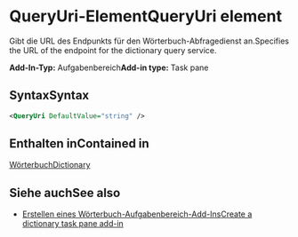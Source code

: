 # <a name="queryuri-element"></a><span data-ttu-id="1837b-101">QueryUri-Element</span><span class="sxs-lookup"><span data-stu-id="1837b-101">QueryUri element</span></span>

<span data-ttu-id="1837b-102">Gibt die URL des Endpunkts für den Wörterbuch-Abfragedienst an.</span><span class="sxs-lookup"><span data-stu-id="1837b-102">Specifies the URL of the endpoint for the dictionary query service.</span></span>

<span data-ttu-id="1837b-103">**Add-In-Typ:** Aufgabenbereich</span><span class="sxs-lookup"><span data-stu-id="1837b-103">**Add-in type:** Task pane</span></span>

## <a name="syntax"></a><span data-ttu-id="1837b-104">Syntax</span><span class="sxs-lookup"><span data-stu-id="1837b-104">Syntax</span></span>

```XML
<QueryUri DefaultValue="string" />
```

## <a name="contained-in"></a><span data-ttu-id="1837b-105">Enthalten in</span><span class="sxs-lookup"><span data-stu-id="1837b-105">Contained in</span></span>

[<span data-ttu-id="1837b-106">Wörterbuch</span><span class="sxs-lookup"><span data-stu-id="1837b-106">Dictionary</span></span>](dictionary.md)

## <a name="see-also"></a><span data-ttu-id="1837b-107">Siehe auch</span><span class="sxs-lookup"><span data-stu-id="1837b-107">See also</span></span>

- [<span data-ttu-id="1837b-108">Erstellen eines Wörterbuch-Aufgabenbereich-Add-Ins</span><span class="sxs-lookup"><span data-stu-id="1837b-108">Create a dictionary task pane add-in</span></span>](https://docs.microsoft.com/office/dev/add-ins/word/dictionary-task-pane-add-ins)
    
